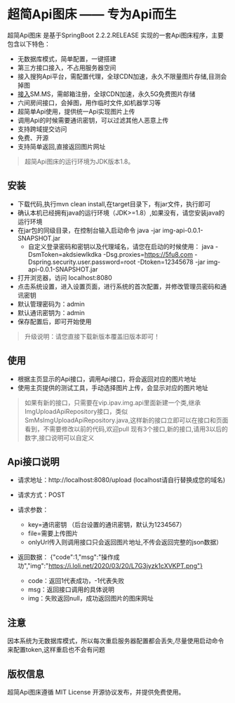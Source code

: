 
超简Api图床  —— 专为Api而生
===============


超简Api图床 是基于SpringBoot 2.2.2.RELEASE 实现的一套Api图床程序，主要包含以下特色：

 + 无数据库模式，简单配置，一键搭建
 + 第三方接口接入，不占用服务器空间
 + 接入搜狗Api平台，需配置代理，全球CDN加速，永久不限量图片存储,目测会掉图
 + [接入](https://sm.ms/)SM.MS，需邮箱注册，全球CDN加速，永久5G免费图片存储
 + 六间房间接口，会掉图，用作临时文件,如机器学习等
 + 超简单Api使用，提供统一Api实现图片上传
 + 调用Api的时候需要通讯密钥，可以过滤其他人恶意上传
 + 支持跨域提交访问
 + 免费、开源
 + 支持简单返回,直接返回图片网址

> 超简Api图床的运行环境为JDK版本1.8。

## 安装

 + 下载代码,执行mvn clean install,在target目录下，有jar文件，执行即可
 + 确认本机已经拥有java的运行环境（JDK>=1.8）,如果没有，请您安装java的运行环境
 + 在jar包的同级目录，在控制台输入启动命令 java -jar img-api-0.0.1-SNAPSHOT.jar
    + 自定义登录密码和密钥以及代理域名，请您在启动的时候使用：
    java -DsmToken=akdsiewlkdka -Dsg.proxies=https://5fu8.com -Dspring.security.user.password=root -Dtoken=12345678 -jar img-api-0.0.1-SNAPSHOT.jar
 + 打开浏览器，访问 localhost:8080
 + 点击系统设置，进入设置页面，进行系统的首次配置，并修改管理员密码和通讯密钥
 + 默认管理密码为：admin
 + 默认通讯密钥为：admin
 + 保存配置后，即可开始使用

 > 升级说明：请您直接下载新版本覆盖旧版本即可！

## 使用

 + 根据主页显示的Api接口，调用Api接口，将会返回对应的图片地址
 + 使用主页提供的测试工具，手动选择图片上传，会显示对应的图片地址

 > 如果有新的接口，只需要在vip.ipav.img.api里面新建一个类,继承ImgUploadApiRepository接口，类似SmMsImgUploadApiRepository.java,这样新的接口立即可以在接口和页面看到，不需要修改以前的代码,欢迎pull
 > 现有3个接口,新的接口,请用3以后的数字,接口说明可以自定义
 
## Api接口说明
 + 请求地址：http://localhost:8080/upload  (localhost请自行替换成您的域名)
 + 请求方式：POST
 + 请求参数：
   + key=通讯密钥  （后台设置的通讯密钥，默认为1234567）
   + file=需要上传图片
   + onlyUrl传入则调用接口只会返回图片地址,不传会返回完整的json数据）
   
 + 返回数据：
    {"code":1,"msg":"操作成功","img":"https://i.loli.net/2020/03/20/L7G3jyzk1cXVKPT.png"}
    + code：返回1代表成功，-1代表失败
    + msg：返回接口调用的具体说明
    + img：失败返回null，成功返回图片的图床网址
 

## 注意

 因本系统为无数据库模式，所以每次重启服务器配置都会丢失,尽量使用启动命令来配置token,这样重启也不会有问题
## 版权信息

超简Api图床遵循 MIT License 开源协议发布，并提供免费使用。

